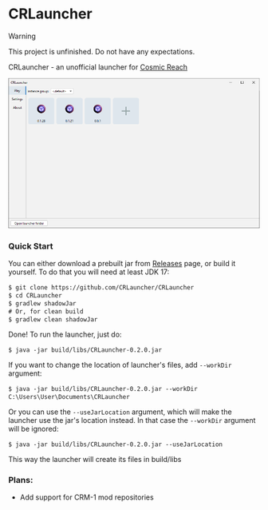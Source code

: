 # CRLauncher

> [!WARNING]  
> This project is unfinished. Do not have any expectations.

CRLauncher - an unofficial launcher for [Cosmic Reach](https://finalforeach.itch.io/cosmic-reach)

![Screenshot.png](images/Screenshot.png)

### Quick Start

You can either download a prebuilt jar from [Releases](https://github.com/CRLauncher/CRLauncher/releases) page, or build it yourself. To do that you will need at least JDK 17:
```shell
$ git clone https://github.com/CRLauncher/CRLauncher
$ cd CRLauncher
$ gradlew shadowJar
# Or, for clean build 
$ gradlew clean shadowJar
```

Done! To run the launcher, just do:
```shell
$ java -jar build/libs/CRLauncher-0.2.0.jar
```

If you want to change the location of launcher's files, add `--workDir` argument:
```shell
$ java -jar build/libs/CRLauncher-0.2.0.jar --workDir C:\Users\User\Documents\CRLauncher
```

Or you can use the `--useJarLocation` argument, which will make the launcher use the jar's location instead. In that case the `--workDir` argument will be ignored:
```shell
$ java -jar build/libs/CRLauncher-0.2.0.jar --useJarLocation
```
This way the launcher will create its files in build/libs


### Plans:
 - Add support for CRM-1 mod repositories